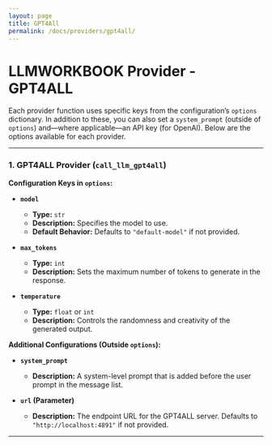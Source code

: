 ```yaml
---
layout: page
title: GPT4All
permalink: /docs/providers/gpt4all/
---
```


# LLMWORKBOOK Provider - GPT4ALL

Each provider function uses specific keys from the configuration’s `options` dictionary. In addition to these, you can also set a `system_prompt` (outside of `options`) and—where applicable—an API key (for OpenAI). Below are the options available for each provider.

---

### 1. GPT4ALL Provider (`call_llm_gpt4all`)

**Configuration Keys in `options`:**

- **`model`**  
  - **Type:** `str`  
  - **Description:** Specifies the model to use.  
  - **Default Behavior:** Defaults to `"default-model"` if not provided.

- **`max_tokens`**  
  - **Type:** `int`  
  - **Description:** Sets the maximum number of tokens to generate in the response.

- **`temperature`**  
  - **Type:** `float` or `int`  
  - **Description:** Controls the randomness and creativity of the generated output.

**Additional Configurations (Outside `options`):**

- **`system_prompt`**  
  - **Description:** A system-level prompt that is added before the user prompt in the message list.

- **`url` (Parameter)**  
  - **Description:** The endpoint URL for the GPT4ALL server. Defaults to `"http://localhost:4891"` if not provided.

---
